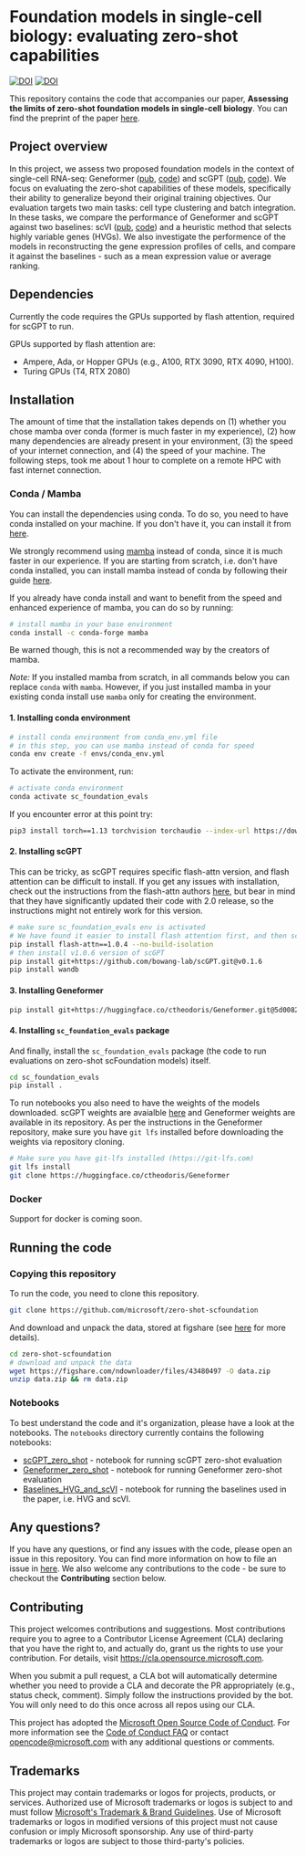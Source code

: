 # Foundation models in single-cell biology: evaluating zero-shot capabilities

[![DOI](https://badgen.net/badge/DOI/10.1101%2F2023.10.16.561085/red)](https://www.biorxiv.org/content/10.1101/2023.10.16.561085) [![DOI](https://badgen.net/badge/figshare/10.6084%2Fm9.figshare.24747228/green)](https://doi.org/10.6084/m9.figshare.24747228)

This repository contains the code that accompanies our paper, **Assessing the limits of zero-shot foundation models in single-cell biology**. You can find the preprint of the paper [here](https://www.biorxiv.org/content/10.1101/2023.10.16.561085).

## Project overview

In this project, we assess two proposed foundation models in the context of single-cell RNA-seq: Geneformer ([pub](https://www.nature.com/articles/s41586-023-06139-9), [code](https://huggingface.co/ctheodoris/Geneformer)) and scGPT ([pub](https://www.biorxiv.org/content/10.1101/2023.04.30.538439v2), [code](https://github.com/bowang-lab/scGPT)). We focus on evaluating the zero-shot capabilities of these models, specifically their ability to generalize beyond their original training objectives. Our evaluation targets two main tasks: cell type clustering and batch integration. In these tasks, we compare the performance of Geneformer and scGPT against two baselines: scVI  ([pub](https://www.nature.com/articles/s41592-018-0229-2), [code](https://docs.scvi-tools.org/en/stable/user_guide/models/scvi.html)) and a heuristic method that selects highly variable genes (HVGs). We also investigate the performence of the models in reconstructing the gene expression profiles of cells, and compare it against the baselines - such as a mean expression value or average ranking.

## Dependencies

Currently the code requires the GPUs supported by flash attention, required for scGPT to run.

GPUs supported by flash attention are:

- Ampere, Ada, or Hopper GPUs (e.g., A100, RTX 3090, RTX 4090, H100).
- Turing GPUs (T4, RTX 2080)

## Installation

The amount of time that the installation takes depends on (1) whether you chose mamba over conda (former is much faster in my experience), (2) how many dependencies are already present in your environment, (3) the speed of your internet connection, and (4) the speed of your machine. The following steps, took me about 1 hour to complete on a remote HPC with fast internet connection.

### Conda / Mamba

You can install the dependencies using conda. To do so, you need to have conda installed on your machine. If you don't have it, you can install it from [here](https://docs.conda.io/en/latest/miniconda.html).

We strongly recommend using [mamba](https://mamba.readthedocs.io/en/latest/user_guide/mamba.html) instead of conda, since it is much faster in our experience. If you are starting from scratch, i.e. don't have conda installed, you can install mamba instead of conda by following their guide [here](https://mamba.readthedocs.io/en/latest/mamba-installation.html#fresh-install-recommended).

If you already have conda install and want to benefit from the speed and enhanced experience of mamba, you can do so by running:

```bash
# install mamba in your base environment
conda install -c conda-forge mamba
```

Be warned though, this is not a recommended way by the creators of mamba.

*Note:* If you installed mamba from scratch, in all commands below you can replace `conda` with `mamba`. However, if you just installed mamba in your existing conda install use `mamba` only for creating the environment.

#### 1. Installing conda environment

```bash
# install conda environment from conda_env.yml file
# in this step, you can use mamba instead of conda for speed
conda env create -f envs/conda_env.yml
```

To activate the environment, run:

```bash
# activate conda environment
conda activate sc_foundation_evals
```

If you encounter error at this point try:

```bash
pip3 install torch==1.13 torchvision torchaudio --index-url https://download.pytorch.org/whl/cu117
```

#### 2. Installing scGPT

This can be tricky, as scGPT requires specific flash-attn version, and flash attention can be difficult to install. If you get any issues with installation, check out the instructions from the flash-attn authors [here](https://github.com/Dao-AILab/flash-attention#installation-and-features), but bear in mind that they have significantly updated their code with 2.0 release, so the instructions might not entirely work for this version.

```bash
# make sure sc_foundation_evals env is activated
# We have found it easier to install flash attention first, and then scGPT
pip install flash-attn==1.0.4 --no-build-isolation
# then install v1.0.6 version of scGPT
pip install git+https://github.com/bowang-lab/scGPT.git@v0.1.6
pip install wandb
```

#### 3. Installing Geneformer

```bash
pip install git+https://huggingface.co/ctheodoris/Geneformer.git@5d0082c1e188ab88997efa87891414fdc6e4f6ff

```

#### 4. Installing `sc_foundation_evals` package

And finally, install the `sc_foundation_evals` package (the code to run evaluations on zero-shot scFoundation models) itself.

```bash
cd sc_foundation_evals
pip install .
```

To run notebooks you also need to have the weights of the models downloaded. scGPT weights are avaialble [here](https://github.com/bowang-lab/scGPT#pretrained-scgpt-model-zoo) and Geneformer weights are available in its repository. As per the instructions in the Geneformer repository, make sure you have `git lfs` installed before downloading the weights via repository cloning.

```bash
# Make sure you have git-lfs installed (https://git-lfs.com)
git lfs install
git clone https://huggingface.co/ctheodoris/Geneformer
```

### Docker

Support for docker is coming soon.

## Running the code

### Copying this repository

To run the code, you need to clone this repository.

```bash
git clone https://github.com/microsoft/zero-shot-scfoundation
```

And download and unpack the data, stored at figshare (see [here](https://doi.org/10.6084/m9.figshare.24747228) for more details).

```bash
cd zero-shot-scfoundation
# download and unpack the data
wget https://figshare.com/ndownloader/files/43480497 -O data.zip
unzip data.zip && rm data.zip
```

### Notebooks

To best understand the code and it's organization, please have a look at the notebooks. The `notebooks` directory currently contains the following notebooks:

- [scGPT_zero_shot](notebooks/scGPT_zero_shot.ipynb) - notebook for running scGPT zero-shot evaluation
- [Geneformer_zero_shot](notebooks/Geneformer_zero_shot.ipynb) - notebook for running Geneformer zero-shot evaluation
- [Baselines_HVG_and_scVI](notebooks/Baselines_HVG_and_scVI.ipynb) - notebook for running the baselines used in the paper, i.e. HVG and scVI.

## Any questions?

If you have any questions, or find any issues with the code, please open an issue in this repository. You can find more information on how to file an issue in [here](/SUPPORT.md). We also welcome any contributions to the code - be sure to checkout the **Contributing** section below.

## Contributing

This project welcomes contributions and suggestions.  Most contributions require you to agree to a
Contributor License Agreement (CLA) declaring that you have the right to, and actually do, grant us
the rights to use your contribution. For details, visit <https://cla.opensource.microsoft.com>.

When you submit a pull request, a CLA bot will automatically determine whether you need to provide
a CLA and decorate the PR appropriately (e.g., status check, comment). Simply follow the instructions
provided by the bot. You will only need to do this once across all repos using our CLA.

This project has adopted the [Microsoft Open Source Code of Conduct](https://opensource.microsoft.com/codeofconduct/).
For more information see the [Code of Conduct FAQ](https://opensource.microsoft.com/codeofconduct/faq/) or
contact [opencode@microsoft.com](mailto:opencode@microsoft.com) with any additional questions or comments.

## Trademarks

This project may contain trademarks or logos for projects, products, or services. Authorized use of Microsoft
trademarks or logos is subject to and must follow
[Microsoft's Trademark & Brand Guidelines](https://www.microsoft.com/en-us/legal/intellectualproperty/trademarks/usage/general).
Use of Microsoft trademarks or logos in modified versions of this project must not cause confusion or imply Microsoft sponsorship.
Any use of third-party trademarks or logos are subject to those third-party's policies.
